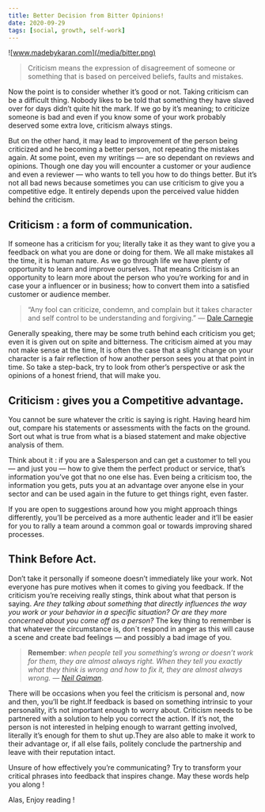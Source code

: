 ```yaml
---
title: Better Decision from Bitter Opinions!
date: 2020-09-29
tags: [social, growth, self-work]
---
```


![www.madebykaran.com](/media/bitter.png)

> Criticism means the expression of disagreement of someone or something that is based on perceived beliefs, faults and mistakes.

Now the point is to consider whether it’s good or not. Taking criticism can be a difficult thing. Nobody likes to be told that something they have slaved over for days didn’t quite hit the mark. If we go by it’s meaning; to criticize someone is bad and even if you know some of your work probably deserved some extra love, criticism always stings.

But on the other hand, it may lead to improvement of the person being criticized and he becoming a better person, not repeating the mistakes again. At some point, even my writings — are so dependant on reviews and opinions. Though one day you will encounter a customer or your audience and even a reviewer — who wants to tell you how to do things better. But it’s not all bad news because sometimes you can use criticism to give you a competitive edge. It entirely depends upon the perceived value hidden behind the criticism.

## Criticism : a form of communication.

If someone has a criticism for you; literally take it as they want to give you a feedback on what you are done or doing for them. We all make mistakes all the time, it is human nature. As we go through life we have plenty of opportunity to learn and improve ourselves. That means Criticism is an opportunity to learn more about the person who you’re working for and in case your a influencer or in business; how to convert them into a satisfied customer or audience member.

> “Any fool can criticize, condemn, and complain but it takes character and self control to be understanding and forgiving.” — [Dale Carnegie](https://www.dalecarnegie.com/en)

Generally speaking, there may be some truth behind each criticism you get; even it is given out on spite and bitterness. The criticism aimed at you may not make sense at the time, It is often the case that a slight change on your character is a fair reflection of how another person sees you at that point in time. So take a step-back, try to look from other’s perspective or ask the opinions of a honest friend, that will make you.

## Criticism : gives you a Competitive advantage.

You cannot be sure whatever the critic is saying is right. Having heard him out, compare his statements or assessments with the facts on the ground. Sort out what is true from what is a biased statement and make objective analysis of them.

Think about it : if you are a Salesperson and can get a customer to tell you — and just you — how to give them the perfect product or service, that’s information you’ve got that no one else has. Even being a criticism too, the information you gets, puts you at an advantage over anyone else in your sector and can be used again in the future to get things right, even faster.

If you are open to suggestions around how you might approach things differently, you’ll be perceived as a more authentic leader and it’ll be easier for you to rally a team around a common goal or towards improving shared processes.

## Think Before Act.

Don’t take it personally if someone doesn’t immediately like your work. Not everyone has pure motives when it comes to giving you feedback. If the criticism you’re receiving really stings, think about what that person is saying. *Are they talking about something that directly influences the way you work or your behavior in a specific situation? Or are they more concerned about you come off as a person?* The key thing to remember is that whatever the circumstance is, don´t respond in anger as this will cause a scene and create bad feelings — and possibly a bad image of you.

>**Remember**: *when people tell you something’s wrong or doesn’t work for them, they are almost always right. When they tell you exactly what they think is wrong and how to fix it, they are almost always wrong. — [Neil Gaiman](https://www.neilgaiman.com/)*.

There will be occasions when you feel the criticism is personal and, now and then, you’ll be right.If feedback is based on something intrinsic to your personality, it’s not important enough to worry about. Criticism needs to be partnered with a solution to help you correct the action. If it’s not, the person is not interested in helping enough to warrant getting involved, literally it’s enough for them to shut up.They are also able to make it work to their advantage or, if all else fails, politely conclude the partnership and leave with their reputation intact.

Unsure of how effectively you’re communicating? Try to transform your critical phrases into feedback that inspires change. May these words help you along !

Alas, Enjoy reading !
